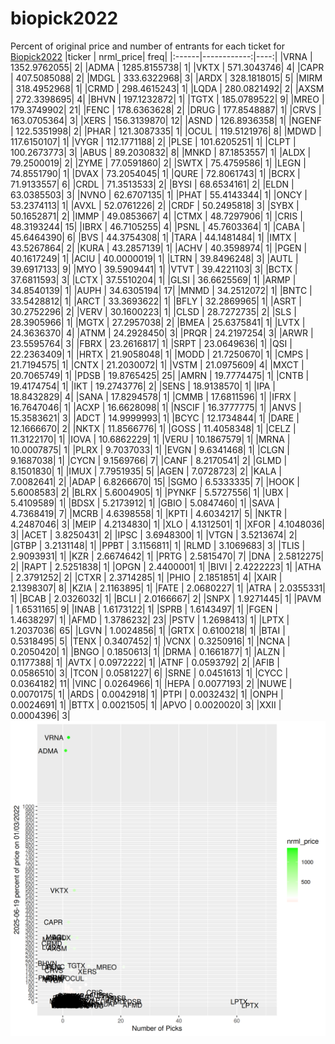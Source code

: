 # biopick2022
Percent of original price and number of entrants for each ticket for [Biopick2022](https://twitter.com/hashtag/Biopick2022)
|ticker |   nrml_price| freq|
|:------|------------:|----:|
|VRNA   | 1352.9762055|    2|
|ADMA   | 1285.8155738|    1|
|VKTX   |  571.3043746|    4|
|CAPR   |  407.5085088|    2|
|MDGL   |  333.6322968|    3|
|ARDX   |  328.1818015|    5|
|MIRM   |  318.4952968|    1|
|CRMD   |  298.4615243|    1|
|LQDA   |  280.0821492|    2|
|AXSM   |  272.3398695|    4|
|BHVN   |  197.1232872|    1|
|TGTX   |  185.0789522|    9|
|MREO   |  179.3749902|   21|
|FENC   |  178.6363628|    2|
|DRUG   |  177.8548887|    1|
|CRVS   |  163.0705364|    3|
|XERS   |  156.3139870|   12|
|ASND   |  126.8936358|    1|
|NGENF  |  122.5351998|    2|
|PHAR   |  121.3087335|    1|
|OCUL   |  119.5121976|    8|
|MDWD   |  117.6150107|    1|
|VYGR   |  112.1771188|    2|
|PLSE   |  101.6205251|    1|
|CLPT   |  100.2673773|    3|
|ABUS   |   89.2030832|    8|
|MNKD   |   87.1853557|    1|
|ALDX   |   79.2500019|    2|
|ZYME   |   77.0591860|    2|
|SWTX   |   75.4759586|    1|
|LEGN   |   74.8551790|    1|
|DVAX   |   73.2054045|    1|
|QURE   |   72.8061743|    1|
|BCRX   |   71.9133557|    6|
|CRDL   |   71.3513533|    2|
|BYSI   |   68.6534161|    2|
|ELDN   |   63.0385503|    3|
|NVNO   |   62.6707135|    1|
|PHAT   |   55.4143344|    1|
|ONCY   |   53.2374113|    1|
|AVXL   |   52.0761226|    2|
|CRDF   |   50.2495818|    3|
|SYBX   |   50.1652871|    2|
|IMMP   |   49.0853667|    4|
|CTMX   |   48.7297906|    1|
|CRIS   |   48.3193244|   15|
|IBRX   |   46.7105255|    4|
|PSNL   |   45.7603364|    1|
|CABA   |   45.6464390|    6|
|BVS    |   44.3754308|    1|
|TARA   |   44.1481484|    1|
|IMTX   |   43.5267864|    2|
|KURA   |   43.2857139|    1|
|ACHV   |   40.3598974|    1|
|PGEN   |   40.1617249|    1|
|ACIU   |   40.0000019|    1|
|LTRN   |   39.8496248|    3|
|AUTL   |   39.6917133|    9|
|MYO    |   39.5909441|    1|
|VTVT   |   39.4221103|    3|
|BCTX   |   37.6811593|    3|
|LCTX   |   37.5510204|    1|
|GLSI   |   36.6625569|    1|
|ARMP   |   34.8540139|    1|
|AUPH   |   34.6305194|   17|
|MNMD   |   34.2512072|    1|
|BNTC   |   33.5428812|    1|
|ARCT   |   33.3693622|    1|
|BFLY   |   32.2869965|    1|
|ASRT   |   30.2752296|    2|
|VERV   |   30.1600223|    1|
|CLSD   |   28.7272735|    2|
|SLS    |   28.3905966|    1|
|MGTX   |   27.2957038|    2|
|BMEA   |   25.6375841|    1|
|LVTX   |   24.3636370|    4|
|ATNM   |   24.2928450|    3|
|PRQR   |   24.2197254|    3|
|ARWR   |   23.5595764|    3|
|FBRX   |   23.2616817|    1|
|SRPT   |   23.0649636|    1|
|QSI    |   22.2363409|    1|
|HRTX   |   21.9058048|    1|
|MODD   |   21.7250670|    1|
|CMPS   |   21.7194575|    1|
|CNTX   |   21.2030072|    1|
|VSTM   |   21.0975609|    4|
|MXCT   |   20.7065749|    1|
|PDSB   |   19.8765425|   25|
|AMRN   |   19.7774475|    1|
|CNTB   |   19.4174754|    1|
|IKT    |   19.2743776|    2|
|SENS   |   18.9138570|    1|
|IPA    |   18.8432829|    4|
|SANA   |   17.8294578|    1|
|CMMB   |   17.6811596|    1|
|IFRX   |   16.7647046|    1|
|ACXP   |   16.6628098|    1|
|NSCIF  |   16.3777775|    1|
|ANVS   |   15.3583621|    3|
|ADCT   |   14.9999993|    1|
|BCYC   |   12.1734844|    1|
|DARE   |   12.1666670|    2|
|NKTX   |   11.8566776|    1|
|GOSS   |   11.4058348|    1|
|CELZ   |   11.3122170|    1|
|IOVA   |   10.6862229|    1|
|VERU   |   10.1867579|    1|
|MRNA   |   10.0007875|    1|
|PLRX   |    9.7037033|    1|
|EVGN   |    9.6341468|    1|
|CLGN   |    9.1687038|    1|
|CYCN   |    9.1569766|    7|
|CANF   |    8.2170541|    2|
|GLMD   |    8.1501830|    1|
|IMUX   |    7.7951935|    5|
|AGEN   |    7.0728723|    2|
|KALA   |    7.0082641|    2|
|ADAP   |    6.8266670|   15|
|SGMO   |    6.5333335|    7|
|HOOK   |    5.6008583|    2|
|BLRX   |    5.6004905|    1|
|PYNKF  |    5.5727556|    1|
|UBX    |    5.4109589|    1|
|BDSX   |    5.2173912|    1|
|GBIO   |    5.0847460|    1|
|SAVA   |    4.7368419|    7|
|MCRB   |    4.6398558|    1|
|KPTI   |    4.6034217|    5|
|NKTR   |    4.2487046|    3|
|MEIP   |    4.2134830|    1|
|XLO    |    4.1312501|    1|
|XFOR   |    4.1048036|    3|
|ACET   |    3.8250431|    2|
|IPSC   |    3.6948300|    1|
|VTGN   |    3.5213674|    2|
|GTBP   |    3.2131148|    1|
|PPBT   |    3.1156811|    1|
|RLMD   |    3.1069683|    3|
|TLIS   |    2.9093931|    1|
|KZR    |    2.6674642|    1|
|PRTG   |    2.5815470|    7|
|DNA    |    2.5812275|    2|
|RAPT   |    2.5251838|    1|
|OPGN   |    2.4400001|    1|
|BIVI   |    2.4222223|    1|
|ATHA   |    2.3791252|    2|
|CTXR   |    2.3714285|    1|
|PHIO   |    2.1851851|    4|
|XAIR   |    2.1398307|    8|
|KZIA   |    2.1163895|    1|
|FATE   |    2.0680227|    1|
|ATRA   |    2.0355331|    1|
|BCAB   |    2.0326032|    1|
|BCLI   |    2.0166667|    2|
|SNPX   |    1.9271445|    1|
|PAVM   |    1.6531165|    9|
|INAB   |    1.6173122|    1|
|SPRB   |    1.6143497|    1|
|FGEN   |    1.4638297|    1|
|AFMD   |    1.3786232|   23|
|PSTV   |    1.2698413|    1|
|LPTX   |    1.2037036|   65|
|LGVN   |    1.0024856|    1|
|GRTX   |    0.6100218|    1|
|BTAI   |    0.5318495|    5|
|TENX   |    0.3407452|    1|
|VCNX   |    0.3250916|    1|
|NCNA   |    0.2050420|    1|
|BNGO   |    0.1850613|    1|
|DRMA   |    0.1661877|    1|
|ALZN   |    0.1177388|    1|
|AVTX   |    0.0972222|    1|
|ATNF   |    0.0593792|    2|
|AFIB   |    0.0586510|    3|
|TCON   |    0.0581227|    6|
|SRNE   |    0.0451613|    1|
|CYCC   |    0.0364182|   11|
|VINC   |    0.0264966|    1|
|HEPA   |    0.0077193|    2|
|NUWE   |    0.0070175|    1|
|ARDS   |    0.0042918|    1|
|PTPI   |    0.0032432|    1|
|ONPH   |    0.0024691|    1|
|BTTX   |    0.0021505|    1|
|APVO   |    0.0020020|    3|
|XXII   |    0.0004396|    3|
![retvspicks](biopicks.png?raw=true)
